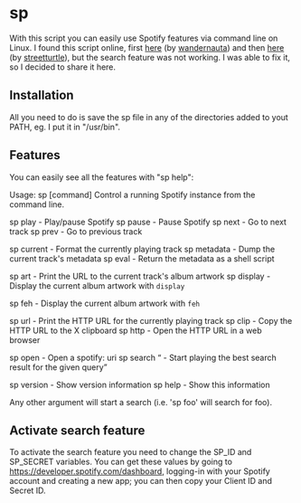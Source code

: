 # sp

With this script you can easily use Spotify features via command line on Linux.
I found this script online, first [here](https://gist.github.com/wandernauta/6800547) (by [wandernauta](https://github.com/wandernauta)) and then [here](https://gist.github.com/streetturtle/fa6258f3ff7b17747ee3) (by [streetturtle](https://github.com/streetturtle)), but the search feature was not working. I was able to fix it, so I decided to share it here. 

## Installation

All you need to do is save the sp file in any of the directories added to yout PATH, eg. I put it in "/usr/bin".

## Features

You can easily see all the features with "sp help":

Usage: sp [command]
Control a running Spotify instance from the command line.

  sp play       - Play/pause Spotify
  sp pause      - Pause Spotify
  sp next       - Go to next track
  sp prev       - Go to previous track

  sp current    - Format the currently playing track
  sp metadata   - Dump the current track's metadata
  sp eval       - Return the metadata as a shell script

  sp art        - Print the URL to the current track's album artwork
  sp display    - Display the current album artwork with `display`
  
  sp feh        - Display the current album artwork with `feh`

  sp url        - Print the HTTP URL for the currently playing track
  sp clip       - Copy the HTTP URL to the X clipboard
  sp http       - Open the HTTP URL in a web browser

  sp open <uri> - Open a spotify: uri
  sp search <q> - Start playing the best search result for the given query

  sp version    - Show version information
  sp help       - Show this information

Any other argument will start a search (i.e. 'sp foo' will search for foo).

## Activate search feature

To activate the search feature you need to change the SP_ID and SP_SECRET variables. You can get these values by going to https://developer.spotify.com/dashboard, logging-in with your Spotify account and creating a new app; you can then copy your Client ID and Secret ID.
